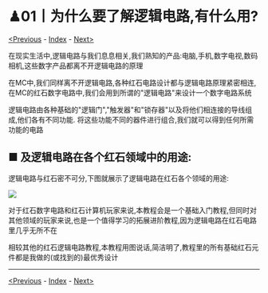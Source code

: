 # ♟01丨为什么要了解逻辑电路,有什么用?

[<Previous](Introduction.md) - [Index](index.md) - [Next>](02.md)

在现实生活中,逻辑电路与我们息息相关,我们熟知的产品:电脑,手机,数字电视,数码相机,这些数字产品都离不开逻辑电路的原理

在MC中,我们同样离不开逻辑电路,各种红石电路设计都与逻辑电路原理紧密相连,在MC的红石数字电路中,我们会用到所谓的"逻辑电路"来设计一个数字电路系统

逻辑电路由各种基础的"逻辑门","触发器"和"锁存器"以及将他们相连接的导线组成,他们各有不同功能.
将这些功能不同的器件进行组合,我们就可以得到任何所需功能的电路

## ■ 及逻辑电路在各个红石领域中的用途:

逻辑电路与红石密不可分,下图就展示了逻辑电路在红石各个领域的用途:

![](images/Minecraft_redstone_block_introduction_07.avif)

对于红石数字电路和红石计算机玩家来说,本教程会是一个基础入门教程,但同时对其他领域的玩家来说,也是一个值得学习的拓展进阶教程,因为逻辑电路在红石电路里几乎无所不在

相较其他的红石逻辑电路教程,本教程用图说话,简洁明了,教程里的所有基础红石元件都是我做的(或找到的)最优秀设计

---

[<Previous](Introduction.md) - [Index](index.md) - [Next>](02.md)
